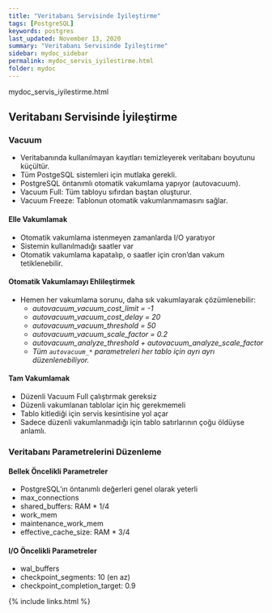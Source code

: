 ```yaml
---
title: "Veritabanı Servisinde İyileştirme"
tags: [PostgreSQL]
keywords: postgres
last_updated: November 13, 2020
summary: "Veritabanı Servisinde İyileştirme"
sidebar: mydoc_sidebar
permalink: mydoc_servis_iyilestirme.html
folder: mydoc
---
```


mydoc_servis_iyilestirme.html

## Veritabanı Servisinde İyileştirme

### Vacuum

- Veritabanında kullanılmayan kayıtları temizleyerek veritabanı boyutunu küçültür.
- Tüm PostgeSQL sistemleri için mutlaka gerekli.
- PostgreSQL öntanımlı otomatik vakumlama yapıyor (autovacuum).
- Vacuum Full: Tüm tabloyu sıfırdan baştan oluşturur.
- Vacuum Freeze: Tablonun otomatik vakumlanmamasını sağlar.

#### Elle Vakumlamak

- Otomatik vakumlama istenmeyen zamanlarda I/O yaratıyor
- Sistemin kullanılmadığı saatler var
- Otomatik vakumlama kapatalıp, o saatler için cron’dan vakum tetiklenebilir.

#### Otomatik Vakumlamayı Ehlileştirmek

- Hemen her vakumlama sorunu, daha sık vakumlayarak çözümlenebilir:
  - *autovacuum_vacuum_cost_limit = -1*
  - *autovacuum_vacuum_cost_delay = 20*
  - *autovacuum_vacuum_threshold = 50*
  - *autovacuum_vacuum_scale_factor = 0.2*
  - *autovacuum_analyze_threshold + autovacuum_analyze_scale_factor*
  - *Tüm `autovacuum_*` parametreleri her tablo için ayrı ayrı düzenlenebiliyor.*

#### Tam Vakumlamak

- Düzenli Vacuum Full çalıştırmak gereksiz
- Düzenli vakumlanan tablolar için hiç gerekmemeli
- Tablo kitlediği için servis kesintisine yol açar
- Sadece düzenli vakumlanmadığı için tablo satırlarının çoğu öldüyse anlamlı.

### Veritabanı Parametrelerini Düzenleme

#### Bellek Öncelikli Parametreler

- PostgreSQL’ın öntanımlı değerleri genel olarak yeterli
- max_connections
- shared_buffers: RAM * 1/4
- work_mem
- maintenance_work_mem
- effective_cache_size: RAM * 3/4

#### I/O Öncelikli Parametreler

- wal_buffers
- checkpoint_segments: 10 (en az)
- checkpoint_completion_target: 0.9

{% include links.html %}
